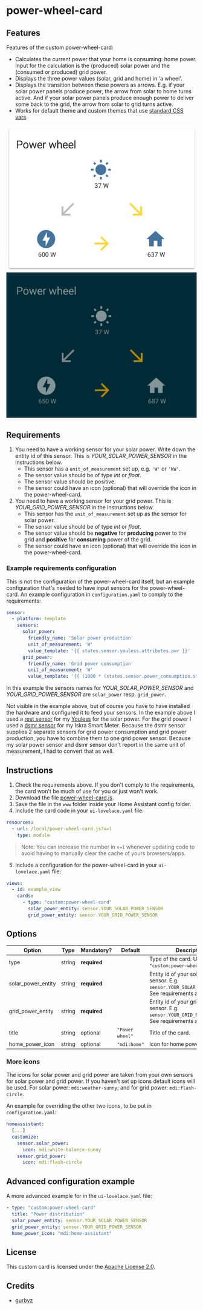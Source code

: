 power-wheel-card
====

## Features
Features of the custom power-wheel-card:
* Calculates the current power that your home is consuming: home power.
  Input for the calculation is the (produced) solar power and the (consumed or produced) grid power.
* Displays the three power values (solar, grid and home) in 'a wheel'.
* Displays the transition between these powers as arrows.
  E.g. if your solar power panels produce power, the arrow from solar to home turns active.
  And if your solar power panels produce enough power to deliver some back to the grid, the arrow from solar to grid turns active.
* Works for default theme and custom themes that use [standard CSS vars](https://github.com/home-assistant/home-assistant-polymer/blob/master/src/resources/ha-style.js).

![example1](./example-card.gif "The power-wheel-card in Default theme")
![example2](./example-card-dark.gif "The power-wheel-card in a random dark theme")

## Requirements
1. You need to have a working sensor for your solar power. Write down the entity id of this sensor. This is *YOUR_SOLAR_POWER_SENSOR* in the instructions below.
    - This sensor has a `unit_of_measurement` set up, e.g. `'W'` or `'kW'`.
    - The sensor value should be of type *int* or *float*.
    - The sensor value should be positive.
    - The sensor could have an icon (optional) that will override the icon in the power-wheel-card.
1. You need to have a working sensor for your grid power. This is *YOUR_GRID_POWER_SENSOR* in the instructions below.
    - This sensor has the `unit_of_measurement` set up as the sensor for solar power.
    - The sensor value should be of type *int* or *float*.
    - The sensor value should be **negative** for **producing** power to the grid and **positive** for **consuming** power of the grid.
    - The sensor could have an icon (optional) that will override the icon in the power-wheel-card.

### Example requirements configuration
This is not the configuration of the power-wheel-card itself, but an example configuration that's needed to have input sensors for the power-wheel-card.
An example configuration in `configuration.yaml` to comply to the requirements:

```yaml
sensor:
  - platform: template
    sensors:
      solar_power:
        friendly_name: 'Solar power production'
        unit_of_measurement: 'W'
        value_template: '{{ states.sensor.youless.attributes.pwr }}'
      grid_power:
        friendly_name: 'Grid power consumption'
        unit_of_measurement: 'W'
        value_template: '{{ (1000 * (states.sensor.power_consumption.state | float - states.sensor.power_production.state | float)) | int }}'
```

In this example the sensors names for *YOUR_SOLAR_POWER_SENSOR* and *YOUR_GRID_POWER_SENSOR* are `solar_power` resp. `grid_power`.

Not visible in the example above, but of course you have to have installed the hardware and configured it to feed your sensors.
In the example above I used a [rest sensor](https://www.home-assistant.io/components/sensor.rest/) for my [Youless](http://youless.nl/winkel/product/ls120.html) for the solar power.
For the grid power I used a [dsmr sensor](https://www.home-assistant.io/components/sensor.dsmr/) for my Iskra Smart Meter.
Because the dsmr sensor supplies 2 separate sensors for grid power consumption and grid power production, you have to combine them to one grid power sensor.
Because my solar power sensor and dsmr sensor don't report in the same unit of measurement, I had to convert that as well.

## Instructions
1. Check the requirements above. If you don't comply to the requirements, the card won't be much of use for you or just won't work.
1. Download the file [power-wheel-card.js](https://raw.githubusercontent.com/gurbyz/custom-cards-lovelace/master/power-wheel-card/power-wheel-card.js).
1. Save the file in the `www` folder inside your Home Assistant config folder.
1. Include the card code in your `ui-lovelace.yaml` file:

```yaml
resources:
  - url: /local/power-wheel-card.js?v=1
    type: module
```

> Note: You can increase the number in `v=1` whenever updating code to avoid having to manually clear the cache of yours browsers/apps.

5. Include a configuration for the power-wheel-card in your `ui-lovelace.yaml` file:

```yaml
views:
  - id: example_view
    cards:
      - type: "custom:power-wheel-card"
        solar_power_entity: sensor.YOUR_SOLAR_POWER_SENSOR
        grid_power_entity: sensor.YOUR_GRID_POWER_SENSOR
```

## Options

| Option | Type | Mandatory? | Default | Description |
|--------|------|------------|---------|-------------|
|type|string|**required**||Type of the card. Use `"custom:power-wheel-card"`.|
|solar_power_entity|string|**required**||Entity id of your solar power sensor. E.g. `sensor.YOUR_SOLAR_POWER_SENSOR`. See requirements above.|
|grid_power_entity|string|**required**||Entity id of your grid power sensor. E.g. `sensor.YOUR_GRID_POWER_SENSOR`. See requirements above.|
|title|string|optional|`"Power wheel"`|Title of the card.|
|home_power_icon|string|optional|`"mdi:home"`|Icon for home power.|

### More icons
The icons for solar power and grid power are taken from your own sensors for solar power and grid power.
If you haven't set up icons default icons will be used. For solar power: `mdi:weather-sunny`; and for grid power: `mdi:flash-circle`.

An example for overriding the other two icons, to be put in `configuration.yaml`:

```yaml
homeassistant:
  [...]
  customize:
    sensor.solar_power:
      icon: mdi:white-balance-sunny
    sensor.grid_power:
      icon: mdi:flash-circle
```

## Advanced configuration example
A more advanced example for in the `ui-lovelace.yaml` file:
```yaml
- type: "custom:power-wheel-card"
  title: "Power distribution"
  solar_power_entity: sensor.YOUR_SOLAR_POWER_SENSOR
  grid_power_entity: sensor.YOUR_GRID_POWER_SENSOR
  home_power_icon: "mdi:home-assistant"
```

## License
This custom card is licensed under the [Apache License 2.0](https://github.com/gurbyz/custom-cards-lovelace/blob/master/LICENSE).

## Credits
* [gurbyz](https://github.com/gurbyz)
